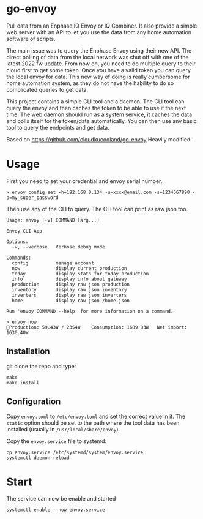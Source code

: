 # go-envoy
Pull data from an Enphase IQ Envoy or IQ Combiner. It also provide a simple web server with an API to let 
you use the data from any home automation software of scripts.

The main issue was to query the Enphase Envoy using their new API. The direct polling of data from the local
network was shut off with one of the latest 2022 fw update. From now on, you need to do multiple query to their
cloud first to get some token. Once you have a valid token you can query the local envoy for data.
This new way of doing is really cumbersome for home automation system, as they do not have the hability to
do so complicated queries to get data.

This project contains a simple CLI tool and a daemon. The CLI tool can query the envoy and then caches the token
to be able to use it the next time. The web daemon should run as a system service, it caches the data and polls
itself for the token/data automatically. You can then use any basic tool to query the endpoints and get data.

Based on https://github.com/cloudkucooland/go-envoy
Heavily modified.

# Usage

First you need to set your credential and envoy serial number.

```
> envoy config set -h=192.168.0.134 -u=xxxx@email.com -s=1234567890 -p=my_super_password
```

Then use any of the CLI to query. The CLI tool can print as raw json too.

```
Usage: envoy [-v] COMMAND [arg...]

Envoy CLI App
                  
Options:          
  -v, --verbose   Verbose debug mode
                  
Commands:         
  config          manage account
  now             display current production
  today           display stats for today production
  info            display info about gateway
  production      display raw json production
  inventory       display raw json inventory
  inverters       display raw json inverters
  home            display raw json /home.json
                  
Run 'envoy COMMAND --help' for more information on a command.
```

```
> envoy now  
🔌Production: 59.43W / 2354W    Consumption: 1689.83W   Net import: 1630.40W
```

## Installation

git clone the repo and type:
```
make
make install
```

## Configuration

Copy `envoy.toml` to `/etc/envoy.toml` and set the correct value in it. The `static` option should be set to
the path where the tool data has been installed (usually in `/usr/local/share/envoy`).

Copy the `envoy.service` file to systemd:
```
cp envoy.service /etc/systemd/system/envoy.service
systemctl daemon-reload
```

# Start
The service can now be enable and started

```
systemctl enable --now envoy.service
```
